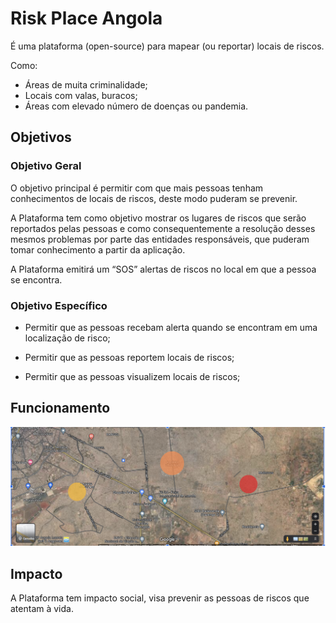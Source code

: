 # Risk Place Angola

É uma plataforma (open-source) para mapear (ou reportar) locais de riscos.

Como: 
- Áreas de muita criminalidade;
- Locais com valas, buracos;
- Áreas com elevado número de doenças ou pandemia.

## Objetivos

### Objetivo Geral

O objetivo principal é permitir com que mais pessoas tenham conhecimentos de locais de riscos, deste modo puderam se prevenir.

A Plataforma tem como objetivo mostrar os lugares de riscos que serão reportados pelas pessoas e como consequentemente a resolução desses mesmos problemas por parte das entidades responsáveis, que puderam tomar conhecimento a partir da aplicação.

A Plataforma emitirá um “SOS” alertas de riscos no local em que a pessoa se encontra.

### Objetivo Específico

- Permitir que as pessoas recebam alerta quando se encontram em uma localização de risco;

- Permitir que as pessoas reportem locais de riscos;

- Permitir que as pessoas visualizem locais de riscos;

## Funcionamento

![fluxo-1](funcionamento.png)

## Impacto

A Plataforma tem impacto social, visa prevenir as pessoas de riscos que atentam à vida.
